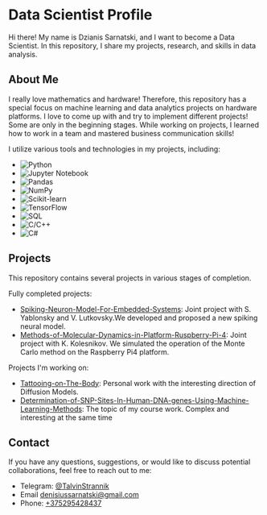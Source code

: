 # Data Scientist Profile

Hi there! My name is Dzianis Sarnatski, and I want to become a Data Scientist. In this repository, I share my projects, research, and skills in data analysis.

## About Me

I really love mathematics and hardware! Therefore, this repository has a special focus on machine learning and data analytics projects on hardware platforms. I love to come up with and try to implement different projects! Some are only in the beginning stages. While working on projects, I learned how to work in a team and mastered business communication skills!

I utilize various tools and technologies in my projects, including:

- ![Python](https://img.shields.io/badge/Python-3776AB?style=flat&logo=python&logoColor=white&labelColor=3776AB)
- ![Jupyter Notebook](https://img.shields.io/badge/Jupyter%20Notebook-F37626?style=flat&logo=jupyter&logoColor=white&labelColor=F37626)
- ![Pandas](https://img.shields.io/badge/Pandas-150458?style=flat&logo=pandas&logoColor=white&labelColor=150458)
- ![NumPy](https://img.shields.io/badge/NumPy-013243?style=flat&logo=numpy&logoColor=white&labelColor=013243)
- ![Scikit-learn](https://img.shields.io/badge/Scikit%20Learn-F7931E?style=flat&logo=scikit-learn&logoColor=white&labelColor=F7931E)
- ![TensorFlow](https://img.shields.io/badge/TensorFlow-FF6F00?style=flat&logo=tensorflow&logoColor=white&labelColor=FF6F00)
- ![SQL](https://img.shields.io/badge/SQL-4479A1?style=flat&logo=sql&logoColor=white&labelColor=4479A1)
- ![C/C++](https://img.shields.io/badge/C%2FC%2B%2B-00599C?style=flat&logo=c%2B%2B&logoColor=white&labelColor=00599C)
- ![C#](https://img.shields.io/badge/C%23-239120?style=flat&logo=c-sharp&logoColor=white&labelColor=239120)


## Projects

This repository contains several projects in various stages of completion.

Fully completed projects:

- [Spiking-Neuron-Model-For-Embedded-Systems](https://github.com/TalvinStrannik/Spiking-Neuron-Model-For-Embedded-Systems): Joint project with S. Yablonsky and V. Lutkovsky.We developed and proposed a new spiking neural model.
- [Methods-of-Molecular-Dynamics-in-Platform-Ruspberry-Pi-4]([link_to_project_2](https://github.com/TalvinStrannik/Methods-of-Molecular-Dynamics-in-Platform-Ruspberry-Pi-4)): Joint project with K. Kolesnikov. We simulated the operation of the Monte Carlo method on the Raspberry Pi4 platform.

Projects I'm working on:
  
- [Tattooing-on-The-Body]([link_to_project_3](https://github.com/TalvinStrannik/Tattooing-on-The-Body)): Personal work with the interesting direction of Diffusion Models.
- [Determination-of-SNP-Sites-In-Human-DNA-genes-Using-Machine-Learning-Methods]([https://github.com/TalvinStrannik/Determination-of-SNP-Sites-In-Human-DNA-genes-Using-Machine-Learning-Methods#determination-of-snp-sites-in-human-dna-genes-using-machine-learning-methods]): The topic of my course work. Complex and interesting at the same time

## Contact

If you have any questions, suggestions, or would like to discuss potential collaborations, feel free to reach out to me:

- Telegram: [@TalvinStrannik](https://t.me/TalvinStrannik)
- Email [denisiussarnatski@gmail.com](mailto:denisiussarnatski@gmail.com)
- Phone: [+375295428437](tel:+375295428437)


<!--
**TalvinStrannik/TalvinStrannik** is a ✨ _special_ ✨ repository because its `README.md` (this file) appears on your GitHub profile.

Here are some ideas to get you started:

- 🔭 I’m currently working on ...
- 🌱 I’m currently learning ...
- 👯 I’m looking to collaborate on ...
- 🤔 I’m looking for help with ...
- 💬 Ask me about ...
- 📫 How to reach me: ...
- 😄 Pronouns: ...
- ⚡ Fun fact: ...
-->
